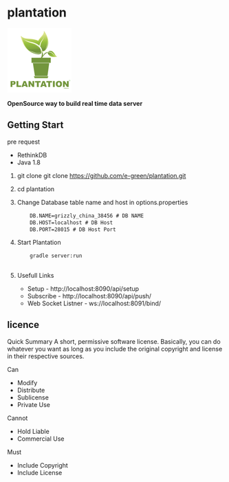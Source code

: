 # plantation

![logo](https://raw.githubusercontent.com/e-green/plantation/master/plantation_logo.png)

**OpenSource way to build real time data server**

## Getting Start

pre request
  
  * RethinkDB
  * Java 1.8

1. git clone 
    git clone https://github.com/e-green/plantation.git
2. cd plantation
3. Change Database table name and host in options.properties
    ```
        DB.NAME=grizzly_china_38456 # DB NAME
        DB.HOST=localhost # DB Host
        DB.PORT=28015 # DB Host Port
    ```
    
4. Start Plantation
    ```
        gradle server:run
        
    ```
5. Usefull Links
    - Setup              - http://localhost:8090/api/setup <POST method>
    - Subscribe          - http://localhost:8090/api/push/<ENTITY>
    - Web Socket Listner - ws://localhost:8091/bind/<ENTITY>


## licence 
Quick Summary
A short, permissive software license. Basically, you can do whatever you want as long as you include the original copyright and license in their respective sources.


Can
 * Modify 
 * Distribute 
 * Sublicense 
 * Private Use 

Cannot
 * Hold Liable 
 * Commercial Use 

Must
 * Include Copyright 
 * Include License 
